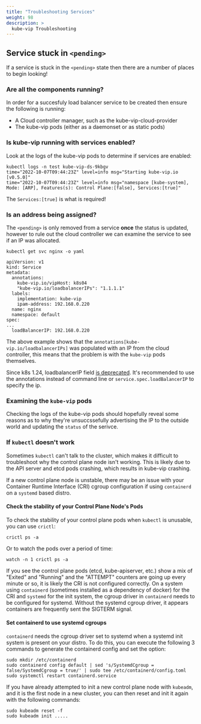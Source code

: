 ```yaml
---
title: "Troubleshooting Services"
weight: 98
description: >
  kube-vip Troubleshooting
---
```


## Service stuck in `<pending>`

If a service is stuck in the `<pending>` state then there are a number of places to begin looking!

### Are all the components running?

In order for a succesfuly load balancer service to be created then ensure the following is running:

- A Cloud controller manager, such as the kube-vip-cloud-provider
- The kube-vip pods (either as a daemonset or as static pods)

### Is kube-vip running with services enabled?

Look at the logs of the kube-vip pods to determine if services are enabled:

```
kubectl logs -n test kube-vip-ds-9kbgv
time="2022-10-07T09:44:23Z" level=info msg="Starting kube-vip.io [v0.5.0]"
time="2022-10-07T09:44:23Z" level=info msg="namespace [kube-system], Mode: [ARP], Features(s): Control Plane:[false], Services:[true]"
```

The `Services:[true]` is what is required!

### Is an address being assigned?

The `<pending>` is only removed from a service **once** the status is updated, however to rule out the cloud controller we can examine the service to see if an IP was allocated.

```
kubectl get svc nginx -o yaml

apiVersion: v1
kind: Service
metadata:
  annotations:
    kube-vip.io/vipHost: k8s04
    "kube-vip.io/loadbalancerIPs": "1.1.1.1"
  labels:
    implementation: kube-vip
    ipam-address: 192.168.0.220
  name: nginx
  namespace: default
spec:
...
  loadBalancerIP: 192.168.0.220
```

The above example shows that the `annotations[kube-vip.io/loadbalancerIPs]` was populated with an IP from the cloud controller, this means that the problem is with the `kube-vip` pods themselves.

Since k8s 1.24, loadbalancerIP field [is deprecated](https://github.com/kubernetes/kubernetes/pull/107235). It's recommended to use the annotations instead of command line or `service.spec.loadBalancerIP` to specify the ip.

### Examining the `kube-vip` pods

Checking the logs of the kube-vip pods should hopefully reveal some reasons as to why they're unsuccssefully advertising the IP to the outside world and updating the `status` of the serivce.

### If `kubectl` doesn't work

Sometimes `kubectl` can't talk to the cluster, which makes it difficult to troubleshoot why the control plane node isn't working. This is likely due to the API server and etcd pods crashing, which results in kube-vip crashing.

If a new control plane node is unstable, there may be an issue with your Container Runtime Interface (CRI) cgroup configuration if using `containerd` on a `systemd` based distro.

#### Check the stability of your Control Plane Node's Pods

To check the stability of your control plane pods when `kubectl` is unusable, you can use `crictl`:

```
crictl ps -a
```

Or to watch the pods over a period of time:
```
watch -n 1 crictl ps -a
```

If you see the control plane pods (etcd, kube-apiserver, etc.) show a mix of "Exited" and "Running" and the "ATTEMPT" counters are going up every minute or so, it is likely the CRI is not configured correctly.
On a system using `containerd` (sometimes installed as a dependency of docker) for the CRI and `systemd` for the init system, the cgroup driver in `containerd` needs to be configured for systemd.
Without the systemd cgroup driver, it appears containers are frequently sent the SIGTERM signal.

#### Set containerd to use systemd cgroups

`containerd` needs the cgroup driver set to systemd when a systemd init system is present on your distro. To do this, you can execute the following 3 commands to generate the containerd config and set the option:
```
sudo mkdir /etc/containerd
sudo containerd config default | sed 's/SystemdCgroup = false/SystemdCgroup = true/' | sudo tee /etc/containerd/config.toml
sudo systemctl restart containerd.service
```

If you have already attempted to init a new control plane node with `kubeadm`, and it is the first node in a new cluster, you can then reset and init it again with the following commands:
```
sudo kubeadm reset -f
sudo kubeadm init .....
```

